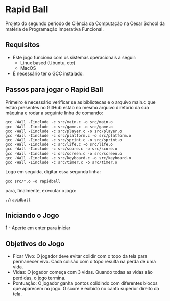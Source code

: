 # Rapid Ball
Projeto do segundo período de Ciência da Computação na Cesar School da matéria de Programação Imperativa Funcional.

## Requisitos
- Este jogo funciona com os sistemas operacionais a seguir:
   - Linux based (Ubuntu, etc)
   - MacOS
- É necessário ter o GCC instalado.

## Passos para jogar o Rapid Ball

Primeiro é necessário verificar se as bibliotecas e o arquivo main.c que estão presentes no GitHub estão no mesmo arquivo diretório da sua máquina e rodar a seguinte linha de comando:
```
gcc -Wall -Iinclude -c src/main.c -o src/main.o
gcc -Wall -Iinclude -c src/game.c -o src/game.o
gcc -Wall -Iinclude -c src/player.c -o src/player.o
gcc -Wall -Iinclude -c src/platform.c -o src/platform.o
gcc -Wall -Iinclude -c src/sprint.c -o src/sprint.o
gcc -Wall -Iinclude -c src/life.c -o src/life.o
gcc -Wall -Iinclude -c src/score.c -o src/score.o
gcc -Wall -Iinclude -c src/screen.c -o src/screen.o
gcc -Wall -Iinclude -c src/keyboard.c -o src/keyboard.o
gcc -Wall -Iinclude -c src/timer.c -o src/timer.o
```
Logo em seguida, digitar essa segunda linha:
```
gcc src/*.o -o rapidball
```
para, finalmente, executar o jogo: 
````
./rapidball
````

## Iniciando o Jogo
1 - Aperte em enter para iniciar
## Objetivos do Jogo
- Ficar Vivo: O jogador deve evitar colidir com o topo da tela para permanecer vivo. Cada colisão com o topo resulta na perda de uma vida.
- Vidas: O jogador começa com 3 vidas. Quando todas as vidas são perdidas, o jogo termina.
- Pontuação: O jogador ganha pontos colidindo com diferentes blocos que aparecem no jogo. O score é exibido no canto superior direito da tela.
